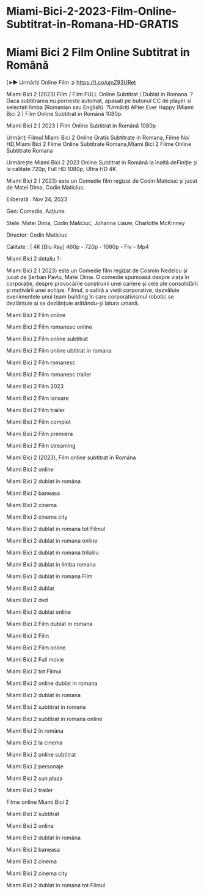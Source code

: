 # Miami-Bici-2-2023-Film-Online-Subtitrat-in-Romana-HD-GRATIS

# Miami Bici 2 Film Online Subtitrat in Română

[➤► Urmăriți Online Film ➲ https://t.co/ujnZ93URet

Miami Bici 2 (2023) Film / Film FULL Online Subtitrat / Dublat in Romana. ?️ Daca subtitrarea nu porneste automat, apasati pe butonul CC de player si selectati limba (Romanian sau English). ?️Urmăriți AFter Ever Happy (Miami Bici 2 ) Film Online Subtitrat in Română 1080p.

Miami Bici 2 [ 2023 ] Film Online Subtitrat in Română 1080p

Urmăriți Filmul Miami Bici 2 Online Gratis Subtitrate in Romana, Filme Noi HD,Miami Bici 2 Filme Online Subtitrate Romana,Miami Bici 2 Filme Online Subtitrate Romana

Urmărește Miami Bici 2 2023 Online Subtitrat in Română la înaltă deFiniție și la calitate 720p, Full HD 1080p, Ultra HD 4K.

Miami Bici 2 ( 2023) este un  Comedie film regizat de  Codin Maticiuc și jucat de  Matei Dima, Codin Maticiuc. 

Eliberată : Nov 24, 2023

Gen: Comedie, Acțiune

Stele: Matei Dima, Codin Maticiuc, Johanna Liauw, Charlotte McKinney

Director: Codin Maticiuc

Calitate : | 4K [Blu Ray] 460p - 720p - 1080p - Flv - Mp4

Miami Bici 2 detaliu ?:

Miami Bici 2 ( 2023) este un Comedie film regizat de Cosmin Nedelcu și jucat de Șerban Pavlu, Matei Dima. O comedie spumoasă despre viața în corporație, despre provocările construirii unei cariere și cele ale consolidării și motivării unei echipe. Filmul, o satiră a vieții corporative, dezvăluie evenimentele unui team building în care corporativismul robotic se dezlănțuie și se dezlănțuie arătându-și latura umană.

Miami Bici 2 Film online

Miami Bici 2 Film romanesc online

Miami Bici 2 Film online subtitrat

Miami Bici 2 Film online ubtitrat in romana

Miami Bici 2 Film romanesc

Miami Bici 2 Film romanesc trailer

Miami Bici 2 Film 2023

Miami Bici 2 Film lansare

Miami Bici 2 Film trailer

Miami Bici 2 Film complet

Miami Bici 2 Film premiera

Miami Bici 2 Film streaming

Miami Bici 2 (2023), Film online subtitrat în Româna

Miami Bici 2 online

Miami Bici 2 dublat în româna

Miami Bici 2 baneasa

Miami Bici 2 cinema

Miami Bici 2 cinema city

Miami Bici 2 dublat in romana tot Filmul

Miami Bici 2 dublat in romana online

Miami Bici 2 dublat in romana trilulilu

Miami Bici 2 dublat in limba romana

Miami Bici 2 dublat in romana Film

Miami Bici 2 dublat

Miami Bici 2 dvd

Miami Bici 2 dublat online

Miami Bici 2 Film dublat in romana

Miami Bici 2 Film

Miami Bici 2 Film online

Miami Bici 2 Full movie

Miami Bici 2 tot Filmul

Miami Bici 2 online dublat in romana

Miami Bici 2 dublat in romana

Miami Bici 2 subtitrat in romana

Miami Bici 2 subtitrat in romana online

Miami Bici 2 în româna

Miami Bici 2 la cinema

Miami Bici 2 online subtitrat

Miami Bici 2 personaje

Miami Bici 2 sun plaza

Miami Bici 2 trailer

Filme online Miami Bici 2

Miami Bici 2 subtitrat

Miami Bici 2 online

Miami Bici 2 dublat în româna

Miami Bici 2 baneasa

Miami Bici 2 cinema

Miami Bici 2 cinema city

Miami Bici 2 dublat in romana tot Filmul

